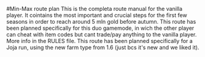#Min-Max route plan
This is the completa route manual for the vanilla player. It cointains the most important and crucial steps for the first few seasons in order to reach around 5 mln gold before autumn.
This route has been planned specifically for this duo gamemode, in wich the other player can cheat with item codes but cant trade/pay anything to the vanilla player. More info in the RULES file.
This route has been planned specifically for a Joja run, using the new farm type from 1.6 (just bcs it's new and we liked it).
